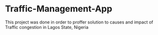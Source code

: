 # Traffic-Management-App
This project was done in order to proffer solution to causes and impact of Traffic congestion in Lagos State, Nigeria
